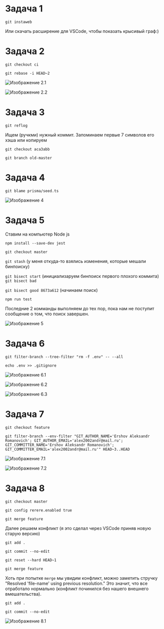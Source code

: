 # Задача 1
`git instaweb` 

Или скачать расширение для VSCode, чтобы показать крысивый граф:)

# Задача 2
`git checkout ci`

`git rebase -i HEAD~2`

![Изображение 2.1](\docx\task-2-1.png)

![Изображение 2.2](\docx\task-2-2.png)

# Задача 3
`git reflog`

Ищем (ручкми) нужный коммит. Запоминаем первые 7 символов его хэша или копируем

`git checkout aca3abb`

`git branch old-master`

# Задача 4
`git blame prisma/seed.ts`

![Изображение 4](\docx\task-4-1.png)

# Задача 5
Ставим на компьютер Node js

`npm install --save-dev jest`

`git checkout master`

`git stash` (у меня откуда-то взялись изменения, которые мешали бинпоиску)

`git bisect start` (инициализаруем бинпоиск первого плохого коммита)
`git bisect bad`

`git bisect good 8673a612` (начинаем поиск)

`npm run test`

Последние 2 комманды выполняем до тех пор, пока нам не поступит сообщение о том, что поиск завершен.

![Изображение 5](\docx\task-5-1.png)

# Задача 6
`git filter-branch --tree-filter "rm -f .env" -- --all`

`echo .env >> .gitignore`

![Изображение 6.1](\docx\task-6-1.png)

![Изображение 6.2](\docx\task-6-2.png)

![Изображение 6.3](\docx\task-6-3.png)

# Задача 7
`git checkout feature`

`git filter-branch --env-filter "GIT_AUTHOR_NAME='Ershov Aleksandr Romanovich'; GIT_AUTHOR_EMAIL='alex2002andr@mail.ru'; GIT_COMMITTER_NAME='Ershov Aleksandr Romanovich'; GIT_COMMITTER_EMAIL='alex2002andr@mail.ru'" HEAD~3..HEAD`

![Изображение 7.1](\docx\task-7-1.png)

![Изображение 7.2](\docx\task-7-2.png)

# Задача 8
`git checkout master`

`git config rerere.enabled true`

`git merge feature`

Далее решаем конфликт (я это сделал через VSCode приняв новую старую версию)

`git add .`

`git commit --no-edit`

`git reset --hard HEAD~1`

`git merge feature`

Хоть при попытке `merge` мы увидим конфликт, можно заметить стручку "Resolved 'file-name' using previous resolution." Это значит, что все отработало нормально (конфликт починился без нашего внешнего вмешательства).

`git add .`

`git commit --no-edit`

![Изображение 8.1](\docx\task-8-1.png)

